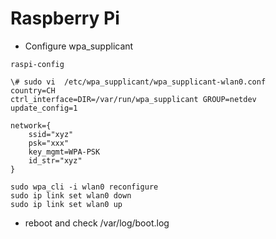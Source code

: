 # Raspberry Pi

- Configure wpa_supplicant

```
raspi-config
```

```
\# sudo vi  /etc/wpa_supplicant/wpa_supplicant-wlan0.conf
country=CH
ctrl_interface=DIR=/var/run/wpa_supplicant GROUP=netdev
update_config=1

network={
    ssid="xyz"
    psk="xxx"
    key_mgmt=WPA-PSK
    id_str="xyz"
}
```

```
sudo wpa_cli -i wlan0 reconfigure
sudo ip link set wlan0 down
sudo ip link set wlan0 up

```

- reboot and check /var/log/boot.log

